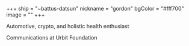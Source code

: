 +++
ship = "~battus-datsun"
nickname = "gordon"
bgColor = "#fff700"
image = ""
+++

Automotive, crypto, and holistic health enthusiast

Communications at Urbit Foundation
